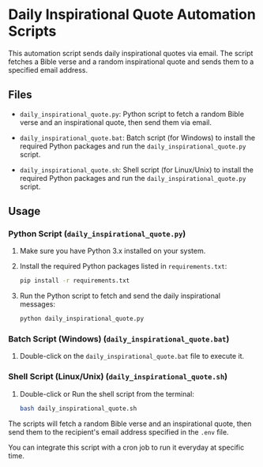 # Daily Inspirational Quote Automation Scripts

This automation script sends daily inspirational quotes via email. The script fetches a Bible verse and a random inspirational quote and sends them to a specified email address.

## Files

- `daily_inspirational_quote.py`: Python script to fetch a random Bible verse and an inspirational quote, then send them via email.

- `daily_inspirational_quote.bat`: Batch script (for Windows) to install the required Python packages and run the `daily_inspirational_quote.py` script.

- `daily_inspirational_quote.sh`: Shell script (for Linux/Unix) to install the required Python packages and run the `daily_inspirational_quote.py` script.

## Usage

### Python Script (`daily_inspirational_quote.py`)

1. Make sure you have Python 3.x installed on your system.

2. Install the required Python packages listed in `requirements.txt`:

   ```bash
   pip install -r requirements.txt
   ```

3. Run the Python script to fetch and send the daily inspirational messages:
   ```bash
   python daily_inspirational_quote.py
   ```

### Batch Script (Windows) (`daily_inspirational_quote.bat`)

1. Double-click on the `daily_inspirational_quote.bat` file to execute it.

### Shell Script (Linux/Unix) (`daily_inspirational_quote.sh`)

1. Double-click or Run the shell script from the terminal:
   ```bash
   bash daily_inspirational_quote.sh
   ```

The scripts will fetch a random Bible verse and an inspirational quote, then send them to the recipient's email address specified in the `.env` file.

You can integrate this script with a cron job to run it everyday at specific time.
